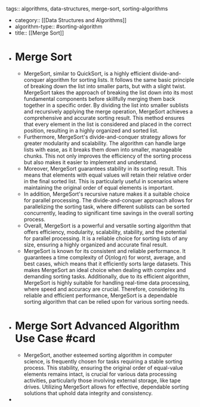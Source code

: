 tags:: algorithms, data-structures, merge-sort, sorting-algorithms

- category:: [[Data Structures and Algorithms]]
- algorithm-type:: #sorting-algorithm
- title:: [[Merge Sort]]
- # Merge Sort
	- MergeSort, similar to QuickSort, is a highly efficient divide-and-conquer algorithm for sorting lists. It follows the same basic principle of breaking down the list into smaller parts, but with a slight twist. MergeSort takes the approach of breaking the list down into its most fundamental components before skillfully merging them back together in a specific order. By dividing the list into smaller sublists and recursively applying the merge operation, MergeSort achieves a comprehensive and accurate sorting result. This method ensures that every element in the list is considered and placed in the correct position, resulting in a highly organized and sorted list.
	- Furthermore, MergeSort's divide-and-conquer strategy allows for greater modularity and scalability. The algorithm can handle large lists with ease, as it breaks them down into smaller, manageable chunks. This not only improves the efficiency of the sorting process but also makes it easier to implement and understand.
	- Moreover, MergeSort guarantees stability in its sorting result. This means that elements with equal values will retain their relative order in the final sorted list. This is particularly useful in scenarios where maintaining the original order of equal elements is important.
	- In addition, MergeSort's recursive nature makes it a suitable choice for parallel processing. The divide-and-conquer approach allows for parallelizing the sorting task, where different sublists can be sorted concurrently, leading to significant time savings in the overall sorting process.
	- Overall, MergeSort is a powerful and versatile sorting algorithm that offers efficiency, modularity, scalability, stability, and the potential for parallel processing. It is a reliable choice for sorting lists of any size, ensuring a highly organized and accurate final result.
	- MergeSort is known for its consistent and reliable performance. It guarantees a time complexity of $O(n \log n)$ for worst, average, and best cases, which means that it efficiently sorts large datasets. This makes MergeSort an ideal choice when dealing with complex and demanding sorting tasks. Additionally, due to its efficient algorithm, MergeSort is highly suitable for handling real-time data processing, where speed and accuracy are crucial. Therefore, considering its reliable and efficient performance, MergeSort is a dependable sorting algorithm that can be relied upon for various sorting needs.
- # Merge Sort Advanced Algorithm Use Case #card
	- MergeSort, another esteemed sorting algorithm in computer science, is frequently chosen for tasks requiring a stable sorting process. This stability, ensuring the original order of equal-value elements remains intact, is crucial for various data processing activities, particularly those involving external storage, like tape drives. Utilizing MergeSort allows for effective, dependable sorting solutions that uphold data integrity and consistency.
-